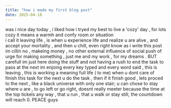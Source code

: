 ```yaml
---
title: "how i made my first blog post"
date: 2025-04-18
---
```

was i nice day today , i liked how i tryed my best to live a 'cozy' day , for lots cozy it means a warmh and confy room or situation  
i call it leaving life , is when u experience life and realize u are alive , and accept your mortality , and then u chill, even right 
know as i write this post im cillin no , makeing money , no other external influence of social push of urge for making something , 
just me and my work , for my dreams .
BUT carefull im just here doing the stuff and not having a rush to end the task to pass at the next im enjoing every key typed and
every word said , this is leaving , this is working a meaning full life ( to me) when u dont care of finish this task for the next
u do the task , then if it finish good , lets proced to the next , like a black universe with only one stair; u can chose to stay 
where u are , to go left or go right, doesnt really meeter because the time at the top tickels any way , that u run , that u walk
or stay still, the countdown will reach 0. PEACE guys
